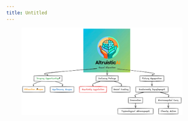 ```yaml
---
title: Untitled
---
```


<div data-full-width="true"><figure><img src="../assets/image.png" alt=""><figcaption></figcaption></figure></div>

